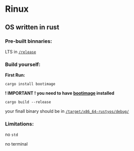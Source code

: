 # Rinux

## OS written in rust

### Pre-built binnaries:

LTS in [`/release`](/release/)

### Build yourself:

**First Run:**

```shell
cargo install bootimage
```

**! IMPORTANT ! you need to have [bootimage](https://github.com/rust-osdev/bootimage) installed**

```shell
cargo build --release
```

your finall binary should be in [`/target/x86_64-rustyos/debug/`](./target/x86_64-rustyos/debug/)

### Limitations:

no `std`

no terminal

